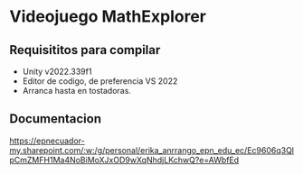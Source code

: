 # Videojuego MathExplorer

## Requisititos para compilar 
- Unity v2022.339f1
- Editor de codigo, de preferencia VS 2022
- Arranca hasta en tostadoras.


## Documentacion

https://epnecuador-my.sharepoint.com/:w:/g/personal/erika_anrrango_epn_edu_ec/Ec9606q3QlpCmZMFH1Ma4NoBiMoXJxOD9wXqNhdjLKchwQ?e=AWbfEd
